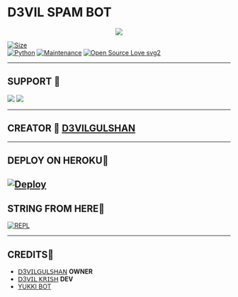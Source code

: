 # D3VIL SPAM BOT

<p align="center">
  <img src="https://telegra.ph/file/459c9bac605fa9de1207d.jpg">
</p>


[![Size](https://img.shields.io/github/repo-size/d3vilgulshan/d3VIL-spam-bot?style=flat-square&color=orange)](https://github.com/d3vilgulshan/d3VIL-spam-bot/)   
[![Python](https://img.shields.io/badge/Python-v3.9-blue)](https://www.python.org/)
[![Maintenance](https://img.shields.io/badge/Maintained%3F-yes-green.svg)](https://github.com/d3vilgulshan/d3VIL-spam-bot/graphs/commit-activity)
[![Open Source Love svg2](https://badges.frapsoft.com/os/v2/open-source.svg?v=103)](https://github.com/d3vilgulshan/d3VIL-spam-bot)   

-------------------------------------------------

## SUPPORT 📍
                          
<a href="https://t.me/D3VIL_BOT_SUPPORT"><img src="https://img.shields.io/badge/Join-SUPPORT%20GROUP-red.svg?logo=Telegram"></a>
<a href="https://t.me/D3VIL_BOT_OFFICIAL"><img src="https://img.shields.io/badge/Join-SUPPORT%20CHANNEL-red.svg?logo=Telegram"></a>

-------------------------------------------------

## CREATOR 📍 [**D3VILGULSHAN**](https://t.me/D3VILGULSHAN)
                   
-------------------------------------------------

## DEPLOY ON HEROKU📍
[![Deploy](https://www.herokucdn.com/deploy/button.svg)](https://heroku.com/deploy?template=https://github.com/D3VILGULSHAN/d3VIL-spam-bot)
------------------------------------------------


## STRING FROM HERE📍

[![REPL](https://repl.it/badge/github/D3VILGULSHAN/d3vil-spam-bot)](https://replit.com/@D3VILGULSHAN1/D3VIL-SPAM-BOT#main.py)
    
-------------------------------------------------

## CREDITS📍

- [𝖣3𝖵𝖨𝖫𝖦𝖴𝖫𝖲𝖧𝖠𝖭](https://t.me/D3𝖵𝖨𝖫𝖦𝖴𝖫𝖲𝖧𝖠𝖭)  __OWNER__
- [𝖣3𝖵𝖨𝖫 𝖪𝖱𝖨𝖲𝖧](https://t.me/D3_krish) __DEV__
- [YUKKI BOT](https://github.com/YukkiBot/YukkiMultiSpamBot)
